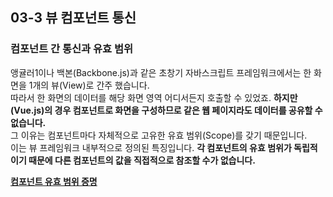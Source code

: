 
## 03-3 뷰 컴포넌트 통신
### 컴포넌트 간 통신과 유효 범위
앵귤러1이나 백본(Backbone.js)과 같은 초창기 자바스크립트 프레임워크에서는 한 화면을 1개의 뷰(View)로 간주 했습니다.  
따라서 한 화면의 데이터를 해당 화면 영역 어디서든지 호출할 수 있었죠. **하지만 (Vue.js)의 경우 컴포넌트로 화면을 구성하므로 같은 웹 페이지라도 데이터를 공유할 수 없습니다.**   
그 이유는 컴포넌트마다 자체적으로 고유한 유효 범위(Scope)를 갖기 때문입니다.  
이는 뷰 프레임워크 내부적으로 정의된 특징입니다. **각 컴포넌트의 유효 범위가 독립적이기 때문에 다른 컴포넌트의 값을 직접적으로 참조할 수가 없습니다.**  

[**컴포넌트 유효 범위 증명**](./03-7/index.html)



